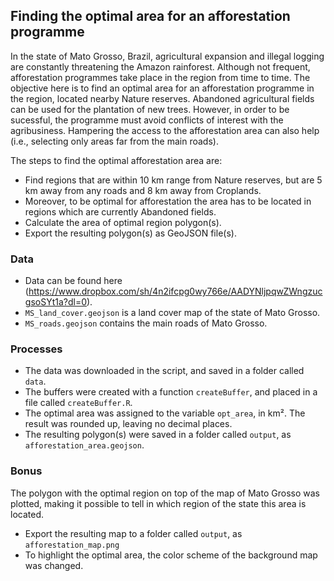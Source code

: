 ## Finding the optimal area for an afforestation programme

In the state of Mato Grosso, Brazil, agricultural expansion and illegal logging are constantly threatening the Amazon rainforest. Although not frequent, afforestation programmes take place in the region from time to time. The objective here is to find an optimal area for an afforestation programme in the region, located nearby Nature reserves. Abandoned agricultural fields can be used for the plantation of new trees. However, in order to be sucessful, the programme must avoid conflicts of interest with the agribusiness. Hampering the access to the afforestation area can also help (i.e., selecting only areas far from the main roads).

The steps to find the optimal afforestation area are:
- Find regions that are within 10 km range from Nature reserves, but are 5 km away from any roads and 8 km away from Croplands.
- Moreover, to be optimal for afforestation the area has to be located in regions which are currently Abandoned fields. 
- Calculate the area of optimal region polygon(s).
- Export the resulting polygon(s) as GeoJSON file(s).

### Data
- Data can be found here (https://www.dropbox.com/sh/4n2ifcpg0wy766e/AADYNljpqwZWngzucgsoSYt1a?dl=0).
- `MS_land_cover.geojson` is a land cover map of the state of Mato Grosso.
- `MS_roads.geojson` contains the main roads of Mato Grosso.

### Processes
- The data was downloaded in the script, and saved in a folder called `data`.
- The buffers were created with a function `createBuffer`, and placed in a file called `createBuffer.R`.
- The optimal area was assigned to the variable `opt_area`, in km². The result was rounded up, leaving no decimal places.
- The resulting polygon(s) were saved in a folder called `output`, as `afforestation_area.geojson`.


### Bonus
The polygon with the optimal region on top of the map of Mato Grosso was plotted, making it possible to tell in which region of the state this area is located. 

- Export the resulting map to a folder called `output`, as `afforestation_map.png`
- To highlight the optimal area, the color scheme of the background map was changed.



